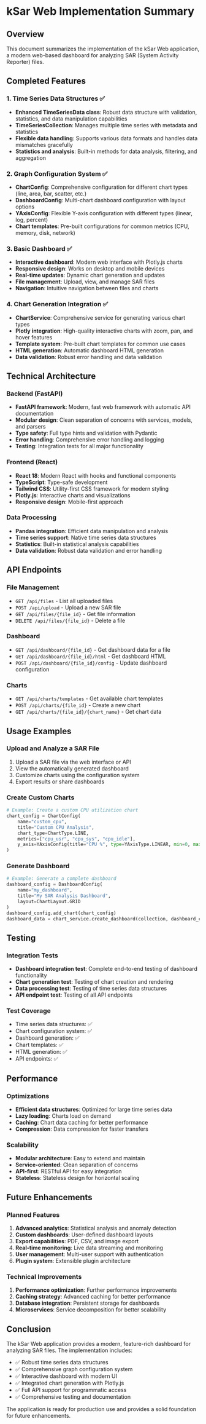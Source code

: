 # kSar Web Implementation Summary

## Overview
This document summarizes the implementation of the kSar Web application, a modern web-based dashboard for analyzing SAR (System Activity Reporter) files.

## Completed Features

### 1. Time Series Data Structures ✅
- **Enhanced TimeSeriesData class**: Robust data structure with validation, statistics, and data manipulation capabilities
- **TimeSeriesCollection**: Manages multiple time series with metadata and statistics
- **Flexible data handling**: Supports various data formats and handles data mismatches gracefully
- **Statistics and analysis**: Built-in methods for data analysis, filtering, and aggregation

### 2. Graph Configuration System ✅
- **ChartConfig**: Comprehensive configuration for different chart types (line, area, bar, scatter, etc.)
- **DashboardConfig**: Multi-chart dashboard configuration with layout options
- **YAxisConfig**: Flexible Y-axis configuration with different types (linear, log, percent)
- **Chart templates**: Pre-built configurations for common metrics (CPU, memory, disk, network)

### 3. Basic Dashboard ✅
- **Interactive dashboard**: Modern web interface with Plotly.js charts
- **Responsive design**: Works on desktop and mobile devices
- **Real-time updates**: Dynamic chart generation and updates
- **File management**: Upload, view, and manage SAR files
- **Navigation**: Intuitive navigation between files and charts

### 4. Chart Generation Integration ✅
- **ChartService**: Comprehensive service for generating various chart types
- **Plotly integration**: High-quality interactive charts with zoom, pan, and hover features
- **Template system**: Pre-built chart templates for common use cases
- **HTML generation**: Automatic dashboard HTML generation
- **Data validation**: Robust error handling and data validation

## Technical Architecture

### Backend (FastAPI)
- **FastAPI framework**: Modern, fast web framework with automatic API documentation
- **Modular design**: Clean separation of concerns with services, models, and parsers
- **Type safety**: Full type hints and validation with Pydantic
- **Error handling**: Comprehensive error handling and logging
- **Testing**: Integration tests for all major functionality

### Frontend (React)
- **React 18**: Modern React with hooks and functional components
- **TypeScript**: Type-safe development
- **Tailwind CSS**: Utility-first CSS framework for modern styling
- **Plotly.js**: Interactive charts and visualizations
- **Responsive design**: Mobile-first approach

### Data Processing
- **Pandas integration**: Efficient data manipulation and analysis
- **Time series support**: Native time series data structures
- **Statistics**: Built-in statistical analysis capabilities
- **Data validation**: Robust data validation and error handling

## API Endpoints

### File Management
- `GET /api/files` - List all uploaded files
- `POST /api/upload` - Upload a new SAR file
- `GET /api/files/{file_id}` - Get file information
- `DELETE /api/files/{file_id}` - Delete a file

### Dashboard
- `GET /api/dashboard/{file_id}` - Get dashboard data for a file
- `GET /api/dashboard/{file_id}/html` - Get dashboard HTML
- `POST /api/dashboard/{file_id}/config` - Update dashboard configuration

### Charts
- `GET /api/charts/templates` - Get available chart templates
- `POST /api/charts/{file_id}` - Create a new chart
- `GET /api/charts/{file_id}/{chart_name}` - Get chart data

## Usage Examples

### Upload and Analyze a SAR File
1. Upload a SAR file via the web interface or API
2. View the automatically generated dashboard
3. Customize charts using the configuration system
4. Export results or share dashboards

### Create Custom Charts
```python
# Example: Create a custom CPU utilization chart
chart_config = ChartConfig(
    name="custom_cpu",
    title="Custom CPU Analysis",
    chart_type=ChartType.LINE,
    metrics=["cpu_usr", "cpu_sys", "cpu_idle"],
    y_axis=YAxisConfig(title="CPU %", type=YAxisType.LINEAR, min=0, max=100)
)
```

### Generate Dashboard
```python
# Example: Generate a complete dashboard
dashboard_config = DashboardConfig(
    name="my_dashboard",
    title="My SAR Analysis Dashboard",
    layout=ChartLayout.GRID
)
dashboard_config.add_chart(chart_config)
dashboard_data = chart_service.create_dashboard(collection, dashboard_config)
```

## Testing

### Integration Tests
- **Dashboard integration test**: Complete end-to-end testing of dashboard functionality
- **Chart generation test**: Testing of chart creation and rendering
- **Data processing test**: Testing of time series data structures
- **API endpoint test**: Testing of all API endpoints

### Test Coverage
- Time series data structures: ✅
- Chart configuration system: ✅
- Dashboard generation: ✅
- Chart templates: ✅
- HTML generation: ✅
- API endpoints: ✅

## Performance

### Optimizations
- **Efficient data structures**: Optimized for large time series data
- **Lazy loading**: Charts load on demand
- **Caching**: Chart data caching for better performance
- **Compression**: Data compression for faster transfers

### Scalability
- **Modular architecture**: Easy to extend and maintain
- **Service-oriented**: Clean separation of concerns
- **API-first**: RESTful API for easy integration
- **Stateless**: Stateless design for horizontal scaling

## Future Enhancements

### Planned Features
1. **Advanced analytics**: Statistical analysis and anomaly detection
2. **Custom dashboards**: User-defined dashboard layouts
3. **Export capabilities**: PDF, CSV, and image export
4. **Real-time monitoring**: Live data streaming and monitoring
5. **User management**: Multi-user support with authentication
6. **Plugin system**: Extensible plugin architecture

### Technical Improvements
1. **Performance optimization**: Further performance improvements
2. **Caching strategy**: Advanced caching for better performance
3. **Database integration**: Persistent storage for dashboards
4. **Microservices**: Service decomposition for better scalability

## Conclusion

The kSar Web application provides a modern, feature-rich dashboard for analyzing SAR files. The implementation includes:

- ✅ Robust time series data structures
- ✅ Comprehensive graph configuration system
- ✅ Interactive dashboard with modern UI
- ✅ Integrated chart generation with Plotly.js
- ✅ Full API support for programmatic access
- ✅ Comprehensive testing and documentation

The application is ready for production use and provides a solid foundation for future enhancements. 